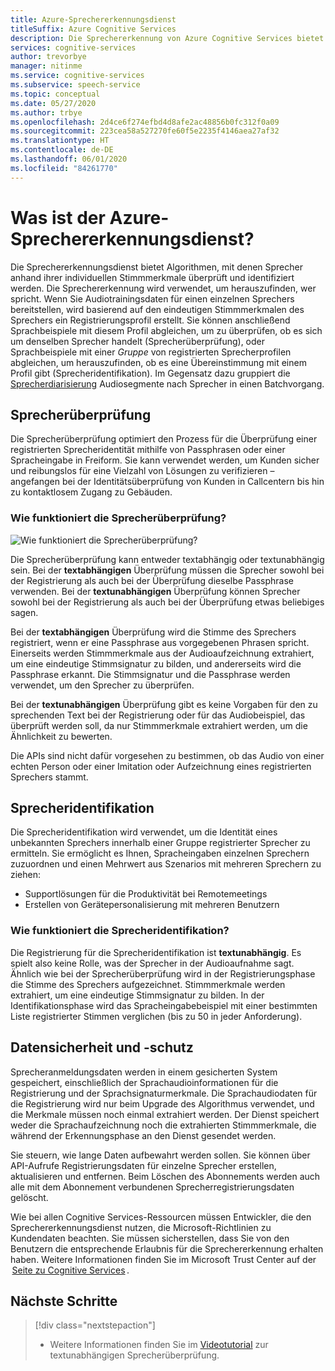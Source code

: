 ```yaml
---
title: Azure-Sprechererkennungsdienst
titleSuffix: Azure Cognitive Services
description: Die Sprechererkennung von Azure Cognitive Services bietet Algorithmen, mit denen Sprecher anhand ihrer individuellen Stimmmerkmale überprüft und identifiziert werden. Die Sprechererkennung wird verwendet, um herauszufinden, wer spricht.
services: cognitive-services
author: trevorbye
manager: nitinme
ms.service: cognitive-services
ms.subservice: speech-service
ms.topic: conceptual
ms.date: 05/27/2020
ms.author: trbye
ms.openlocfilehash: 2d4ce6f274efbd4d8afe2ac48856b0fc312f0a09
ms.sourcegitcommit: 223cea58a527270fe60f5e2235f4146aea27af32
ms.translationtype: HT
ms.contentlocale: de-DE
ms.lasthandoff: 06/01/2020
ms.locfileid: "84261770"
---
```

# <a name="what-is-the-azure-speaker-recognition-service"></a>Was ist der Azure-Sprechererkennungsdienst?

Die Sprechererkennungsdienst bietet Algorithmen, mit denen Sprecher anhand ihrer individuellen Stimmmerkmale überprüft und identifiziert werden. Die Sprechererkennung wird verwendet, um herauszufinden, wer spricht. Wenn Sie Audiotrainingsdaten für einen einzelnen Sprechers bereitstellen, wird basierend auf den eindeutigen Stimmmerkmalen des Sprechers ein Registrierungsprofil erstellt. Sie können anschließend Sprachbeispiele mit diesem Profil abgleichen, um zu überprüfen, ob es sich um denselben Sprecher handelt (Sprecherüberprüfung), oder Sprachbeispiele mit einer *Gruppe* von registrierten Sprecherprofilen abgleichen, um herauszufinden, ob es eine Übereinstimmung mit einem Profil gibt (Sprecheridentifikation). Im Gegensatz dazu gruppiert die [Sprecherdiarisierung](batch-transcription.md#speaker-separation-diarization) Audiosegmente nach Sprecher in einen Batchvorgang.

## <a name="speaker-verification"></a>Sprecherüberprüfung

Die Sprecherüberprüfung optimiert den Prozess für die Überprüfung einer registrierten Sprecheridentität mithilfe von Passphrasen oder einer Spracheingabe in Freiform. Sie kann verwendet werden, um Kunden sicher und reibungslos für eine Vielzahl von Lösungen zu verifizieren – angefangen bei der Identitätsüberprüfung von Kunden in Callcentern bis hin zu kontaktlosem Zugang zu Gebäuden.

### <a name="how-does-speaker-verification-work"></a>Wie funktioniert die Sprecherüberprüfung?

![Wie funktioniert die Sprecherüberprüfung?](media/speaker-recognition/speaker-rec.png)

Die Sprecherüberprüfung kann entweder textabhängig oder textunabhängig sein. Bei der **textabhängigen** Überprüfung müssen die Sprecher sowohl bei der Registrierung als auch bei der Überprüfung dieselbe Passphrase verwenden. Bei der **textunabhängigen** Überprüfung können Sprecher sowohl bei der Registrierung als auch bei der Überprüfung etwas beliebiges sagen.

Bei der **textabhängigen** Überprüfung wird die Stimme des Sprechers registriert, wenn er eine Passphrase aus vorgegebenen Phrasen spricht. Einerseits werden Stimmmerkmale aus der Audioaufzeichnung extrahiert, um eine eindeutige Stimmsignatur zu bilden, und andererseits wird die Passphrase erkannt. Die Stimmsignatur und die Passphrase werden verwendet, um den Sprecher zu überprüfen. 

Bei der **textunabhängigen** Überprüfung gibt es keine Vorgaben für den zu sprechenden Text bei der Registrierung oder für das Audiobeispiel, das überprüft werden soll, da nur Stimmmerkmale extrahiert werden, um die Ähnlichkeit zu bewerten. 

Die APIs sind nicht dafür vorgesehen zu bestimmen, ob das Audio von einer echten Person oder einer Imitation oder Aufzeichnung eines registrierten Sprechers stammt. 

## <a name="speaker-identification"></a>Sprecheridentifikation

Die Sprecheridentifikation wird verwendet, um die Identität eines unbekannten Sprechers innerhalb einer Gruppe registrierter Sprecher zu ermitteln. Sie ermöglicht es Ihnen, Spracheingaben einzelnen Sprechern zuzuordnen und einen Mehrwert aus Szenarios mit mehreren Sprechern zu ziehen:

* Supportlösungen für die Produktivität bei Remotemeetings 
* Erstellen von Gerätepersonalisierung mit mehreren Benutzern

### <a name="how-does-speaker-identification-work"></a>Wie funktioniert die Sprecheridentifikation?

Die Registrierung für die Sprecheridentifikation ist **textunabhängig**. Es spielt also keine Rolle, was der Sprecher in der Audioaufnahme sagt. Ähnlich wie bei der Sprecherüberprüfung wird in der Registrierungsphase die Stimme des Sprechers aufgezeichnet. Stimmmerkmale werden extrahiert, um eine eindeutige Stimmsignatur zu bilden. In der Identifikationsphase wird das Spracheingabebeispiel mit einer bestimmten Liste registrierter Stimmen verglichen (bis zu 50 in jeder Anforderung).

## <a name="data-security-and-privacy"></a>Datensicherheit und -schutz

Sprecheranmeldungsdaten werden in einem gesicherten System gespeichert, einschließlich der Sprachaudioinformationen für die Registrierung und der Sprachsignaturmerkmale. Die Sprachaudiodaten für die Registrierung wird nur beim Upgrade des Algorithmus verwendet, und die Merkmale müssen noch einmal extrahiert werden. Der Dienst speichert weder die Sprachaufzeichnung noch die extrahierten Stimmmerkmale, die während der Erkennungsphase an den Dienst gesendet werden. 

Sie steuern, wie lange Daten aufbewahrt werden sollen. Sie können über API-Aufrufe Registrierungsdaten für einzelne Sprecher erstellen, aktualisieren und entfernen. Beim Löschen des Abonnements werden auch alle mit dem Abonnement verbundenen Sprecherregistrierungsdaten gelöscht. 

Wie bei allen Cognitive Services-Ressourcen müssen Entwickler, die den Sprechererkennungsdienst nutzen, die Microsoft-Richtlinien zu Kundendaten beachten. Sie müssen sicherstellen, dass Sie von den Benutzern die entsprechende Erlaubnis für die Sprechererkennung erhalten haben. Weitere Informationen finden Sie im Microsoft Trust Center auf der  [Seite zu Cognitive Services](https://azure.microsoft.com/support/legal/cognitive-services-compliance-and-privacy/) . 

## <a name="next-steps"></a>Nächste Schritte

> [!div class="nextstepaction"]
> * Weitere Informationen finden Sie im [Videotutorial](https://azure.microsoft.com/resources/videos/speaker-recognition-text-independent-verification-developer-tutorial/) zur textunabhängigen Sprecherüberprüfung.
